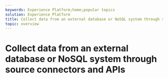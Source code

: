 ```yaml
---
keywords: Experience Platform;home;popular topics
solution: Experience Platform
title: Collect data from an external database or NoSQL system through source connectors and APIs
topic: overview
---
```


# Collect data from an external database or NoSQL system through source connectors and APIs